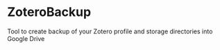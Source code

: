 # ZoteroBackup
Tool to create backup of your Zotero profile and storage directories into Google Drive
